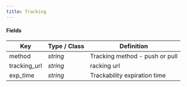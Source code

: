 ```yaml
---
title: Tracking
---
```


#### Fields

| Key | Type / Class | Definition |
| --- | ----------------- | ---------- |
| method | *string* | Tracking method - push or pull |
| tracking_url | *string* | racking url |
| exp_time | *string* | Trackability expiration time|
